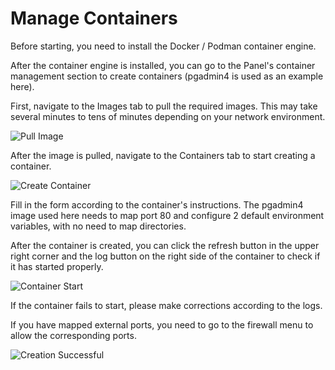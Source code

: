 # Manage Containers

Before starting, you need to install the Docker / Podman container engine.

After the container engine is installed, you can go to the Panel's container management section to create containers (pgadmin4 is used as an example here).

First, navigate to the Images tab to pull the required images. This may take several minutes to tens of minutes depending on your network environment.

![Pull Image](/container1.png)

After the image is pulled, navigate to the Containers tab to start creating a container.

![Create Container](/container2.png)

Fill in the form according to the container's instructions. The pgadmin4 image used here needs to map port 80 and configure 2 default environment variables, with no need to map directories.

After the container is created, you can click the refresh button in the upper right corner and the log button on the right side of the container to check if it has started properly.

![Container Start](/container3.png)

If the container fails to start, please make corrections according to the logs.

If you have mapped external ports, you need to go to the firewall menu to allow the corresponding ports.

![Creation Successful](/container4.png)
